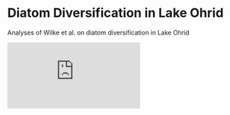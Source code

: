 # Diatom Diversification in Lake Ohrid
Analyses of Wilke et al. on diatom diversification in Lake Ohrid

![abiotic covariates](https://thauffe.github.io/OhridDiatomDiversification/abiotic_covariates.html)
